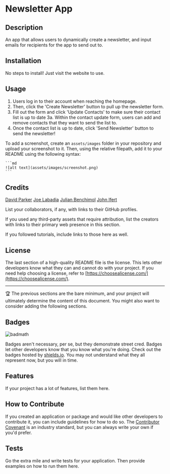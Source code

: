 # Newsletter App

## Description

An app that allows users to dynamically create a newsletter, and input emails for recipients for the app to send out to.

## Installation

No steps to install! Just visit the website to use.

## Usage

1. Users log in to their account when reaching the homepage.
2. Then, click the 'Create Newsletter' button to pull up the newsletter form.
3. Fill out the form and click 'Update Contacts' to make sure their contact list is up to date
    3a. Within the contact update form, users can add and remove contacts that they want to send the list to.
4. Once the contact list is up to date, click 'Send Newsletter' button to send the newsletter!

To add a screenshot, create an `assets/images` folder in your repository and upload your screenshot to it. Then, using the relative filepath, add it to your README using the following syntax:

    ```md
    ![alt text](assets/images/screenshot.png)
    ```

## Credits

[David Parker](https://github.com/DavidParker42)
[Joe Labadia](https://github.com/Sephadeus)
[Julian Benchimol](https://github.com/julianbenchimol)
[John Ifert](https://github.com/johnboy514)

List your collaborators, if any, with links to their GitHub profiles.

If you used any third-party assets that require attribution, list the creators with links to their primary web presence in this section.

If you followed tutorials, include links to those here as well.

## License

The last section of a high-quality README file is the license. This lets other developers know what they can and cannot do with your project. If you need help choosing a license, refer to [https://choosealicense.com/](https://choosealicense.com/).

---

🏆 The previous sections are the bare minimum, and your project will ultimately determine the content of this document. You might also want to consider adding the following sections.

## Badges

![badmath](https://img.shields.io/github/languages/top/lernantino/badmath)

Badges aren't necessary, per se, but they demonstrate street cred. Badges let other developers know that you know what you're doing. Check out the badges hosted by [shields.io](https://shields.io/). You may not understand what they all represent now, but you will in time.

## Features

If your project has a lot of features, list them here.

## How to Contribute

If you created an application or package and would like other developers to contribute it, you can include guidelines for how to do so. The [Contributor Covenant](https://www.contributor-covenant.org/) is an industry standard, but you can always write your own if you'd prefer.

## Tests

Go the extra mile and write tests for your application. Then provide examples on how to run them here.
